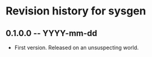 # Revision history for sysgen

## 0.1.0.0 -- YYYY-mm-dd

* First version. Released on an unsuspecting world.
